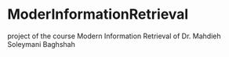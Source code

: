 # ModerInformationRetrieval
project of the course Modern Information Retrieval of Dr. Mahdieh Soleymani Baghshah
